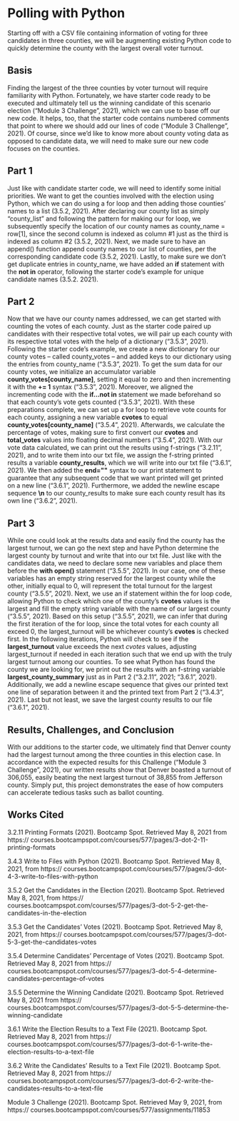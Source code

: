 # Polling with Python
Starting off with a CSV file containing information of voting for three candidates in three counties, we will be augmenting existing Python code to quickly determine the county with the largest overall voter turnout. 

## Basis
Finding the largest of the three counties by voter turnout will require familiarity with Python. Fortunately, we have starter code ready to be executed and ultimately tell us the winning candidate of this scenario election (“Module 3 Challenge”, 2021), which we can use to base off our new code. It helps, too, that the starter code contains numbered comments that point to where we should add our lines of code (“Module 3 Challenge”, 2021). Of course, since we’d like to know more about county voting data as opposed to candidate data, we will need to make sure our new code focuses on the counties.

## Part 1
Just like with candidate starter code, we will need to identify some initial priorities. We want to get the counties involved with the election using Python, which we can do using a for loop and then adding those counties’ names to a list (3.5.2, 2021). After declaring our county list as simply “county_list” and following the pattern for making our for loop, we subsequently specify the location of our county names as county_name = row[1], since the second column is indexed as column #1 just as the third is indexed as column #2 (3.5.2, 2021). Next, we made sure to have an append() function append county names to our list of counties, per the corresponding candidate code (3.5.2, 2021). Lastly, to make sure we don’t get duplicate entries in county_name, we have added an **if** statement with the **not in** operator, following the starter code’s example for unique candidate names (3.5.2. 2021).

## Part 2
Now that we have our county names addressed, we can get started with counting the votes of each county. Just as the starter code paired up candidates with their respective total votes, we will pair up each county with its respective total votes with the help of a dictionary (“3.5.3”, 2021). Following the starter code’s example, we create a new dictionary for our county votes – called county_votes – and added keys to our dictionary using the entries from county_name (“3.5.3”, 2021). To get the sum data for our county votes, we initialize an accumulator variable **county_votes[county_name]**, setting it equal to zero and then incrementing it with the **+= 1** syntax (“3.5.3”, 2021). Moreover, we aligned the incrementing code with the **if…not in** statement we made beforehand so that each county’s vote gets counted (“3.5.3”, 2021). With these preparations complete, we can set up a for loop to retrieve vote counts for each county, assigning a new variable **cvotes** to equal **county_votes[county_name]** (“3.5.4”, 2021). Afterwards, we calculate the percentage of votes, making sure to first convert our **cvotes** and **total_votes** values into floating decimal numbers (“3.5.4”, 2021). With our vote data calculated, we can print out the results using f-strings (“3.2.11”, 2021), and to write them into our txt file, we assign the f-string printed results a variable **county_results**, which we will write into our txt file (“3.6.1”, 2021). We then added the **end=""** syntax to our print statement to guarantee that any subsequent code that we want printed will get printed on a new line (“3.6.1”, 2021). Furthermore, we added the newline escape sequence **\n** to our county_results to make sure each county result has its own line (“3.6.2”, 2021).

## Part 3
While one could look at the results data and easily find the county has the largest turnout, we can go the next step and have Python determine the largest county by turnout and write that into our txt file. Just like with the candidates data, we need to declare some new variables and place them before the **with open()** statement (“3.5.5”, 2021). In our case, one of these variables has an empty string reserved for the largest county while the other, initially equal to 0, will represent the total turnout for the largest county (“3.5.5”, 2021). Next, we use an if statement within the for loop code, allowing Python to check which one of the county’s **cvotes** values is the largest and fill the empty string variable with the name of our largest county (“3.5.5”, 2021). Based on this setup (“3.5.5”, 2021), we can infer that during the first iteration of the for loop, since the total votes for each county all exceed 0, the largest_turnout will be whichever county’s **cvotes** is checked first. In the following iterations, Python will check to see if the **largest_turnout** value exceeds the next *cvotes* values, adjusting largest_turnout if needed in each iteration such that we end up with the truly largest turnout among our counties. To see what Python has found the county we are looking for, we print out the results with an f-string variable **largest_county_summary** just as in Part 2 (“3.2.11”, 2021; “3.6.1”, 2021). Additionally, we add a newline escape sequence that gives our printed text one line of separation between it and the printed text from Part 2 (“3.4.3”, 2021). Last but not least, we save the largest county results to our file (“3.6.1”, 2021).

## Results, Challenges, and Conclusion
With our additions to the starter code, we ultimately find that Denver county had the largest turnout among the three counties in this election case. In accordance with the expected results for this Challenge (“Module 3 Challenge”, 2021), our written results show that Denver boasted a turnout of 306,055, easily beating the next largest turnout of 38,855 from Jefferson county. Simply put, this project demonstrates the ease of how computers can accelerate tedious tasks such as ballot counting.

## Works Cited

3.2.11 Printing Formats (2021). Bootcamp Spot. Retrieved May 8, 2021 from https://
	courses.bootcampspot.com/courses/577/pages/3-dot-2-11-printing-formats

3.4.3 Write to Files with Python (2021). Bootcamp Spot. Retrieved May 8, 2021, from https://
	courses.bootcampspot.com/courses/577/pages/3-dot-4-3-write-to-files-with-python

3.5.2 Get the Candidates in the Election (2021). Bootcamp Spot. Retrieved May 8, 2021, from https://
	courses.bootcampspot.com/courses/577/pages/3-dot-5-2-get-the-candidates-in-the-election

3.5.3 Get the Candidates’ Votes (2021). Bootcamp Spot. Retrieved May 8, 2021, from https://
	courses.bootcampspot.com/courses/577/pages/3-dot-5-3-get-the-candidates-votes

3.5.4 Determine Candidates’ Percentage of Votes (2021). Bootcamp Spot. Retrieved May 8, 2021 from https://
	courses.bootcampspot.com/courses/577/pages/3-dot-5-4-determine-candidates-percentage-of-votes

3.5.5 Determine the Winning Candidate (2021). Bootcamp Spot. Retrieved May 8, 2021 from https://
	courses.bootcampspot.com/courses/577/pages/3-dot-5-5-determine-the-winning-candidate

3.6.1 Write the Election Results to a Text File (2021). Bootcamp Spot. Retrieved May 8, 2021 from https://
	courses.bootcampspot.com/courses/577/pages/3-dot-6-1-write-the-election-results-to-a-text-file

3.6.2 Write the Candidates’ Results to a Text File (2021). Bootcamp Spot. Retrieved May 8, 2021 from https://
	courses.bootcampspot.com/courses/577/pages/3-dot-6-2-write-the-candidates-results-to-a-text-file

Module 3 Challenge (2021). Bootcamp Spot. Retrieved May 9, 2021, from https://
	courses.bootcampspot.com/courses/577/assignments/11853



